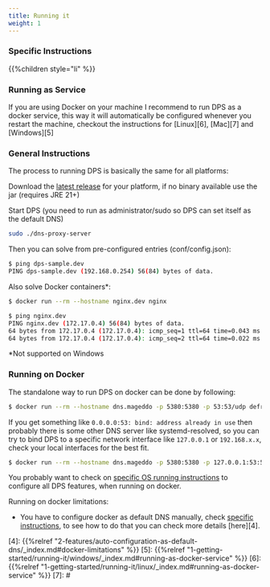 ```yaml
---
title: Running it
weight: 1
---
```


### Specific Instructions

{{%children style="li"  %}}

### Running as Service

If you are using Docker on your machine I recommend to run DPS as a docker service,
this way it will automatically be configured whenever you restart the machine,
checkout the instructions for [Linux][6], [Mac][7] and [Windows][5]

### General Instructions
The process to running DPS is basically the same for all platforms:

Download the [latest release][2] for your platform, if no binary available use the jar (requires JRE 21+)

Start DPS (you need to run as administrator/sudo so DPS can set itself as the default DNS)
```bash
sudo ./dns-proxy-server
```

Then you can solve from pre-configured entries (conf/config.json):
```bash
$ ping dps-sample.dev
PING dps-sample.dev (192.168.0.254) 56(84) bytes of data.
```

Also solve Docker containers*:
```bash
$ docker run --rm --hostname nginx.dev nginx

$ ping nginx.dev
PING nginx.dev (172.17.0.4) 56(84) bytes of data.
64 bytes from 172.17.0.4 (172.17.0.4): icmp_seq=1 ttl=64 time=0.043 ms
64 bytes from 172.17.0.4 (172.17.0.4): icmp_seq=2 ttl=64 time=0.022 ms
```

*Not supported on Windows


### Running on Docker

The standalone way to run DPS on docker can be done by following:

```bash
$ docker run --rm --hostname dns.mageddo -p 5380:5380 -p 53:53/udp defreitas/dns-proxy-server
```

If you get something like `0.0.0.0:53: bind: address already in use` then probably there is some other DNS server like 
systemd-resolved, so you can try to bind DPS to a specific network interface like `127.0.0.1` or `192.168.x.x`, check
your local interfaces for the best fit.

```bash
$ docker run --rm --hostname dns.mageddo -p 5380:5380 -p 127.0.0.1:53:53/udp defreitas/dns-proxy-server
```

You probably want to check on [specific OS running instructions][3] to configure all DPS features, when running on docker.

Running on docker limitations:

* You have to configure docker as default DNS manually, check [specific instructions][3],
to see how to do that you can check more details [here][4].

[1]: https://github.com/mageddo/dns-proxy-server/issues/326
[2]: https://github.com/mageddo/dns-proxy-server/releases
[3]: #specific-instructions
[4]: {{%relref "2-features/auto-configuration-as-default-dns/_index.md#docker-limitations" %}}
[5]: {{%relref "1-getting-started/running-it/windows/_index.md#running-as-docker-service" %}}
[6]: {{%relref "1-getting-started/running-it/linux/_index.md#running-as-docker-service" %}}
[7]: #
